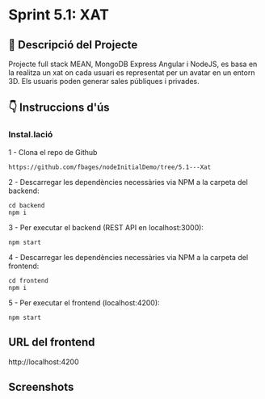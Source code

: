 # Sprint 5.1: XAT

##  🏐 Descripció del Projecte

Projecte full stack MEAN, MongoDB Express Angular i NodeJS, es basa en la realitza un xat on cada usuari es representat per un avatar en un entorn 3D. Els usuaris poden generar sales públiques i privades.

## 👇 Instruccions d'ús
### Instal.lació
1 - Clona el repo de Github
 
````  
https://github.com/fbages/nodeInitialDemo/tree/5.1---Xat
````

2 - Descarregar les dependències necessàries via NPM a la carpeta del backend:
````
cd backend
npm i
````

3 - Per executar el backend (REST API en localhost:3000):
````
npm start
````

4 - Descarregar les dependències necessàries via NPM a la carpeta del frontend:
````
cd frontend
npm i
````

5 - Per executar el frontend (localhost:4200):
````
npm start
````

## URL del frontend
http://localhost:4200


## Screenshots

